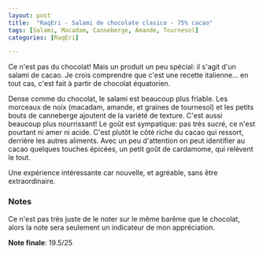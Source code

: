 ```yaml
---
layout: post
title:  "RaqEri - Salami de chocolate clasico - 75% cacao"
tags: [Salami, Macadam, Canneberge, Amande, Tournesol] 
categories: [RaqEri]

---
```


Ce n'est pas du chocolat! Mais un produit un peu spécial: il s'agit d'un salami de cacao. Je crois comprendre que c'est une recette italienne... en tout cas, c'est fait à partir de chocolat équatorien.

Dense comme du chocolat, le salami est beaucoup plus friable. Les morceaux de noix (macadam, amande, et graines de tournesol) et les petits bouts de canneberge ajoutent de la variété de texture. C'est aussi beaucoup plus nourrissant! 
Le goût est sympatique: pas très sucré, ce n'est pourtant ni amer ni acide. C'est plutôt le côté riche du cacao qui ressort, derrière les autres aliments. Avec un peu d'attention on peut identifier au cacao quelques touches épicées, un petit goût de cardamome, qui relèvent le tout.

Une expérience intéressante car nouvelle, et agréable, sans être extraordinaire.

### Notes

Ce n'est pas très juste de le noter sur le même barême que le chocolat, alors la note sera seulement un indicateur de mon appréciation.

**Note finale**: 19.5/25